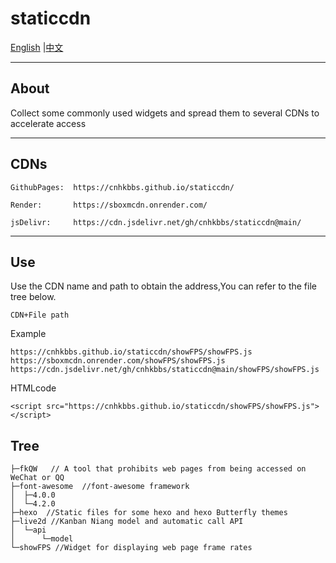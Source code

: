 # staticcdn

[English](https://github.com/cnhkbbs/staticcdn/main/README.md) |[中文](https://github.com/cnhkbbs/staticcdn/edit/main/README_zh-CN.md)

***
## About

Collect some commonly used widgets and spread them to several CDNs to accelerate access

***

## CDNs

```
GithubPages:  https://cnhkbbs.github.io/staticcdn/

Render:       https://sboxmcdn.onrender.com/

jsDelivr:     https://cdn.jsdelivr.net/gh/cnhkbbs/staticcdn@main/
```
***
## Use
Use the CDN name and path to obtain the address,You can refer to the file tree below.
```
CDN+File path
```
Example
```
https://cnhkbbs.github.io/staticcdn/showFPS/showFPS.js
https://sboxmcdn.onrender.com/showFPS/showFPS.js
https://cdn.jsdelivr.net/gh/cnhkbbs/staticcdn@main/showFPS/showFPS.js
```
HTMLcode
```
<script src="https://cnhkbbs.github.io/staticcdn/showFPS/showFPS.js"></script>
```
## Tree
```
├─fkQW   // A tool that prohibits web pages from being accessed on WeChat or QQ
├─font-awesome  //font-awesome framework
│  ├─4.0.0
│  └─4.2.0
├─hexo  //Static files for some hexo and hexo Butterfly themes
├─live2d //Kanban Niang model and automatic call API
│  └─api
│      └─model
└─showFPS //Widget for displaying web page frame rates
```
